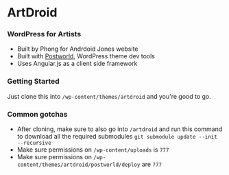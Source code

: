 # ArtDroid
### WordPress for Artists
- Built by Phong for Andrdoid Jones website
- Built with [Postworld](https://github.com/ansonphong/postworld), WordPress theme dev tools
- Uses Angular.js as a client side framework

### Getting Started
Just clone this into `/wp-content/themes/artdroid` and you're good to go.

### Common gotchas
- After cloning, make sure to also go into `/artdroid` and run this command to download all the required submodules `git submodule update --init --recursive`
- Make sure permissions on `/wp-content/uploads` is `777`
- Make sure permissions on `/wp-content/themes/artdroid/postworld/deploy` are `777`
